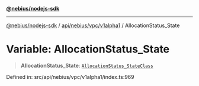 [**@nebius/nodejs-sdk**](../../../../../README.md)

---

[@nebius/nodejs-sdk](../../../../../README.md) / [api/nebius/vpc/v1alpha1](../README.md) / AllocationStatus_State

# Variable: AllocationStatus_State

> **AllocationStatus_State**: [`AllocationStatus_StateClass`](../type-aliases/AllocationStatus_StateClass.md)

Defined in: src/api/nebius/vpc/v1alpha1/index.ts:969
